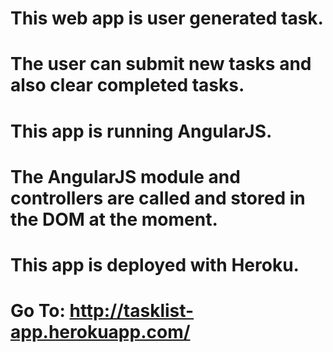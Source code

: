 # This web app is user generated task.
# The user can submit new tasks and also clear completed tasks.
#
# This app is running AngularJS. 
# The AngularJS module and controllers are called and stored in the DOM at the moment.



# This app is deployed with Heroku. 
# Go To:  http://tasklist-app.herokuapp.com/